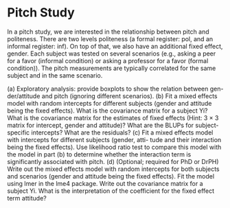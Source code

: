# Pitch Study

In a pitch study, we are interested in the relationship between pitch and politeness. There are two levels politeness (a formal register: pol, and an informal register: inf). On top of that, we also have an additional fixed effect, gender. Each subject was tested on several scenarios (e.g., asking a peer for a favor (informal condition) or asking a professor for a favor (formal condition)). The pitch measurements are typically correlated for the same subject and in the same scenario.

(a) Exploratory analysis: provide boxplots to show the relation between gen- der/attitude and pitch (ignoring different scenarios).
(b) Fit a mixed effects model with random intercepts for different subjects (gender and attitude being the fixed effects). What is the covariance matrix for a subject Yi? What is the covariance matrix for the estimates of fixed effects (Hint: 3 × 3 matrix for intercept, gender and attitude)? What are the BLUPs for subject-specific intercepts? What are the residuals?
(c) Fit a mixed effects model with intercepts for different subjects (gender, atti- tude and their interaction being the fixed effects). Use likelihood ratio test to compare this model with the model in part (b) to determine whether the interaction term is significantly associated with pitch.
(d) (Optional; required for PhD or DrPH) Write out the mixed effects model with random intercepts for both subjects and scenarios (gender and attitude being the fixed effects). Fit the model using lmer in the lme4 package. Write out the covariance matrix for a subject Yi. What is the interpretation of the coefficient for the fixed effect term attitude?
